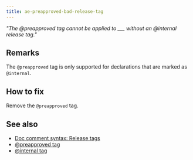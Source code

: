 ```yaml
---
title: ae-preapproved-bad-release-tag
---
```


_"The @preapproved tag cannot be applied to \_\_\_ without an @internal release tag."_

## Remarks

The `@preapproved` tag is only supported for declarations that are marked as `@internal`.

## How to fix

Remove the `@preapproved` tag.

## See also

- [Doc comment syntax: Release tags](../tsdoc/doc_comment_syntax.md#release-tags)
- [@preapproved tag](../tsdoc/tag_preapproved.md)
- [@internal tag](../tsdoc/tag_internal.md)
